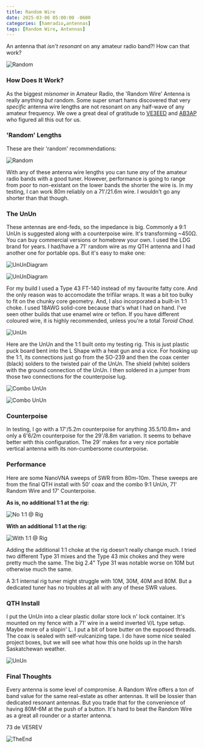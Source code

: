 ```yaml
---
title: Random Wire
date: 2025-03-06 05:00:00 -0600
categories: [hamradio,antennas]
tags: [Random Wire, Antennas]
---
```


An antenna that *isn't resonant* on any amateur radio band?! How can that work?

![Random](./assets/Random/RND00.webp)

### How Does It Work?

As the biggest *misnomer* in Amateur Radio, the 'Random Wire' Antenna is really anything *but* random. Some super smart hams discovered that very *specific* antenna wire lengths are not resonant on any half-wave of any amateur frequency. We owe a great deal of gratitude to [VE3EED](https://hamuniverse.com/randomwireantennalengths.html) and [AB3AP](https://udel.edu/~mm/ham/randomWire/) who figured all this out for us. 

### 'Random' Lengths

These are their 'random' recommendations:

![Random](./assets/Random/RND01.webp)

With any of these antenna wire lengths you can tune *any* of the amateur radio bands with a good tuner. However, performance is going to range from poor to non-existant on the lower bands the shorter the wire is. In my testing, I can work 80m reliably on a 71'/21.6m wire. I wouldn't go any shorter than that though.

### The UnUn

These antennas are end-feds, so the impedance is big. Commonly a 9:1 UnUn is suggested along with a counterpoise wire. It's transforming ~450Ω. You can buy commercial versions or homebrew your own. I used the LDG brand for years. I had/have a 71' random wire as my QTH antenna and I had another one for portable ops. But it's easy to make one:

![UnUnDiagram](./assets/Random/RND02.webp)

![UnUnDiagram](./assets/Random/RND03.webp)

For my build I used a Type 43 FT-140 instead of my favourite fatty core. And the only reason was to accomodate the trifilar wraps. It was a bit too bulky to fit on the chunky core geometry. And, I also incorporated a built-in 1:1 choke. I used 18AWG solid-core because that's what I had on hand. I've seen other builds that use enamel wire or teflon. If you have different coloured wire, it is highly recommended, unless you're a total *Toroid Chad.*

![UnUn](./assets/Random/RND04.webp)

Here are the UnUn and the 1:1 built onto my testing rig. This is just plastic puck board bent into the L Shape with a heat gun and a vice. For hooking up the 1:1, its connections just go from the SO-239 and then the coax center (black) solders to the twisted pair of the UnUn. The shield (white) solders with the ground connection of the UnUn. I then soldered in a jumper from those two connections for the counterpoise lug.

![Combo UnUn](./assets/Random/RND05.webp)

![Combo UnUn](./assets/Random/RND06.webp)

### Counterpoise
In testing, I go with a 17'/5.2m counterpoise for anything 35.5/10.8m+ and only a 6'6/2m counterpoise for the 29'/8.8m variation. It seems to behave better with this configuration. The 29' makes for a very nice portable vertical antenna with its non-cumbersome counterpoise.

### Performance

Here are some NanoVNA sweeps of SWR from 80m-10m. These sweeps are from the final QTH install with 50' coax and the combo 9:1 UnUn, 71' Random Wire and 17' Counterpoise.

**As is, no additional 1:1 at the rig:**

![No 1:1 @ Rig](./assets/Random/9_1NO1_1ATRIG.webp)

**With an additional 1:1 at the rig:**

![With 1:1 @ Rig](./assets/Random/9_1W1_1ATRIG.webp)

Adding the additional 1:1 choke at the rig doesn't really change much. I tried two different Type 31 mixes and the Type 43 mix chokes and they were pretty much the same. The big 2.4" Type 31 was notable worse on 10M but otherwise much the same. 

A 3:1 internal rig tuner might struggle with 10M, 30M, 40M and 80M. But a dedicated tuner has no troubles at all with any of these SWR values.

### QTH Install

I put the UnUn into a clear plastic dollar store lock n' lock container. It's mounted on my fence with a 71' wire in a weird inverted V/L type setup. Maybe more of a slopin' L. I put a bit of bore butter on the exposed threads. The coax is sealed with self-vulcanizing tape. I do have some nice sealed project boxes, but we will see what how this one holds up in the harsh Saskatchewan weather. 

![UnUn](./assets/Random/RND07.webp)

### Final Thoughts

Every antenna is some level of compromise. A Random Wire offers a ton of band value for the same real-estate as other antennas. It will be lossier than dedicated resonant antennas. But you trade that for the convenience of having 80M-6M at the push of a button. It's hard to beat the Random Wire as a great all rounder or a starter antenna.  

73 de VE5REV

![TheEnd](./assets/Random/RND08.webp)
